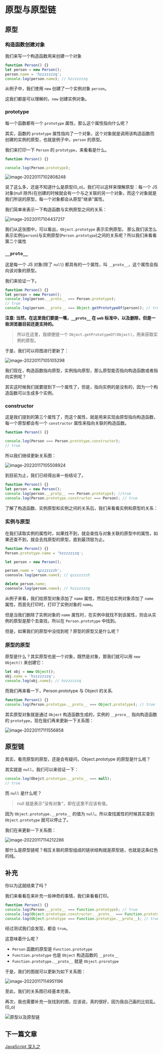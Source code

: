 # 原型与原型链

## 原型

### 构造函数创建对象

我们来写一个构造函数用来创建一个对象

```javascript
function Person() {}
let person = new Person();
person.name = 'hzzzzzzzq';
console.log(person.name); // hzzzzzzzq
```

从例子中，我们使用 `new` 创建了一个实例对象 `person`。

这我们都是可以理解的，`new` 创建实例对象。

### prototype

每一个函数都有一个 `prototype` 属性，那么这个属性指向什么呢？

其实，函数的 `prototype` 属性指向了一个对象，这个对象就是调用该构造函数而创建的实例的原型，也就是例子中，`person` 的原型。

我们来打印一下 `Person` 的 `prototype`，来看看是什么。

```javascript
function Person() {}

console.log(Person.prototype);
```

![image-20220117102808248](https://raw.githubusercontent.com/hzzzzzzzq/Blog/feat-picture/asseats/images/html/image-20220117102808248.png)

说了这么多，还是不知道什么是原型(0_o)。我们可以这样来理解原型：每一个 JS 对象(null 除外)在创建的时候就会有一个与之关联的另一个对象，而这个对象就是我们所说的原型，每一个对象都会从原型"继承"属性。

我们简单来表示一下构造函数与实例原型之间的关系：

![image-20220117104437217](https://raw.githubusercontent.com/hzzzzzzzq/Blog/feat-picture/asseats/images/html/image-20220117104437217.png)

我们从这张图中，可以看出，`Object.prototype` 表示实例原型。
那么我们该怎么表示实例(`person`)与实例原型(`Person.prototype`)之间的关系呢？所以我们来看看第二个属性

### `__proto__`

这是每一个 JS 对象(除了 `null`) 都具有的一个属性，叫 `__proto__`，这个属性会指向该对象的原型。

我们来验证一下。

```javascript
function Person() {}
let person = new Person();
console.log(person.__proto__ === Person.prototype);
// true
console.log(person.__proto__ === Object.getPrototypeOf(person)); // true
```

**注意: 当然，在这里我们要提一嘴，`__proto__` 在 `web` 标准中，以及删除，但是一些浏览器目前还是支持的。**

> 所以在这里，我顺便提一个 `Object.getPrototypeOf(Object)`，用来获取实例的原型。

于是，我们可以将图进行更新了：

![image-20220117105105298](https://raw.githubusercontent.com/hzzzzzzzq/Blog/feat-picture/asseats/images/html/image-20220117105105298.png)

我们现在，构造函数指向原型，实例指向原型，那么原型能否指向构造函数或者指向实例呢？

其实这时候我们就要提到下一个属性了，但是，指向实例的是没有的，因为一个构造函数可以生成多个实例。

### constructor

这是我们提到的第三个属性了，而这个属性，就是用来实现由原型指向构造函数，每一个原型都会有一个 `constructor` 属性来指向关联的构造函数。

```javascript
function Person() {}

console.log(Person === Person.prototype.constructor);
// true
```

所以我们继续更新关系图：

![image-20220117105508924](https://raw.githubusercontent.com/hzzzzzzzq/Blog/feat-picture/asseats/images/html/image-20220117105508924.png)

到目前为止，我们已经得出来一些结论了。

```javascript
function Person() {}
let person = new Person();
console.log(person.__protp__ === Person.prototype); //true
console.log(Person.prototype.constructor === Person); // true
```

了解了构造函数、实例原型和实例之间的关系后，我们来看看实例和原型的关系：

### 实例与原型

在我们读取实例的属性时，如果找不到，就会查找与对象关联的原型中的属性，如果还查不到，就会去找原型的原型，直到最顶层为止。

```javascript
function Person() {}
Person.prototype.name = 'hzzzzzzzq';

let person = new Person();

person.name = 'qzzzzzzzh';
coonsole.log(person.name); // qzzzzzzzh

delete person.name;
coonsole.log(person.name); // hzzzzzzzq
```

从例子来看，我们给原型对象添加了 `name` 属性，然后在给实例对象添加了 `name` 属性，而首先打印时，打印了实例对象的 `name`。

但是当我们删除了实例对象的 `name` 属性时，在实例中就找不到该属性，则会从实例的原型是那个去查找，所以在 `Person.prototype` 中找到。

但是，如果我们的原型中没找到呢？原型的原型又是什么呢？

### 原型的原型

原型是什么？其实原型也是一个对象，既然是对象，那我们就可以用 `new Object()` 来创建它：

```javascript
let obj = new Object();
obj.name = 'hzzzzzzzq';
console.log(obj.name); // hzzzzzzzq
```

而我们再来看一下，Person.prototype 与 Object 的关系.

```javascript
function Person() {}
console.log(Person.prototype.__proto__ === Object.prototype); // true
```

其实原型对象就是通过 `Object` 构造函数生成的，实例的 `__proro__` 指向构造函数的 `prototype`，现在我们再来更新一下关系图：

![image-20220117111556858](https://raw.githubusercontent.com/hzzzzzzzq/Blog/feat-picture/asseats/images/html/image-20220117111556858.png)

## 原型链

其实，看完原型的原型，还是会有疑问，Object.prototype 的原型是什么呢？

其实就是 `null`，我们可以来验证一下：

```javascript
console.log(Obejct.prototype.__proto__ === null);
// true
```

而 `null` 是什么呢？

> null 就是表示"没有对象"，即在这里不应该有值。

因为 `Object.prototype.__proto__` 的值为 `null`。所以查找属性的时候其实查到 `Object.prototype` 就可以停止了。

我们在来更新一下关系图：

![image-20220117114212286](https://raw.githubusercontent.com/hzzzzzzzq/Blog/feat-picture/asseats/images/html/image-20220117114212286.png)

那什么是原型链呢？相互关联的原型组成的链状结构就是原型链，也就是这条红色的线。

## 补充

你以为这就结束了吗？

我们来看看在来补充一些神奇的事情，我们来看看打印。

```javascript
function Person() {}
console.log(Person.__proto__ === Function.prototype); // true
console.log(Object.prototype.constructor.__proto__ === Function.prototype); //true
console.log(Object.prototype === Function.prototype.__proto__); // true
```

经过测试我们会发现，都会 `true`。

这意味着什么呢？

- `Person` 函数的原型是 `Function.prototype`
- `Function.prototype` 也是 `Object` 构造函数的 `__proto__`
- `Function.prototype.__proto__` 就是 `Object.prorotype`

于是，我们的图就可以更新为如下关系图：

![image-20220117114951196](https://raw.githubusercontent.com/hzzzzzzzq/Blog/feat-picture/asseats/images/js/image-20220117114951196.png)

至此，我们的关系图已经基本完善。

再次，我也需要补充一张找到的图，应该说，真的很好，因为我自己画的比较乱。(0_o)

![原型以及原型链](https://raw.githubusercontent.com/hzzzzzzzq/Blog/feat-picture/asseats/images/html/%E5%8E%9F%E5%9E%8B%E4%BB%A5%E5%8F%8A%E5%8E%9F%E5%9E%8B%E9%93%BE.jpeg)

## 下一篇文章

[JavaScript 深入之]()
